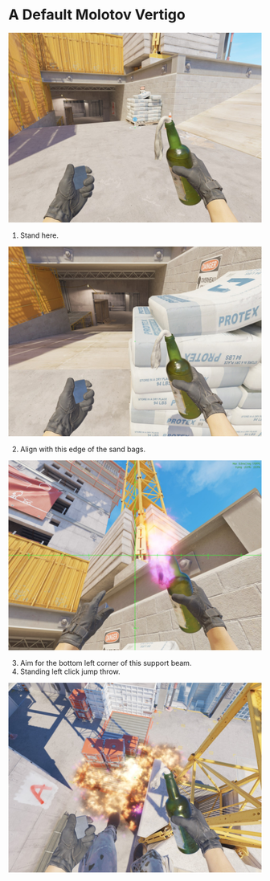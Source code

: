 # A Default Molotov Vertigo

![Spot](./pos.jpg)

1. Stand here.

![Align](./align.jpg)

2. Align with this edge of the sand bags.

![Aim](./aim.jpg)

3. Aim for the bottom left corner of this support beam.
4. Standing left click jump throw.

![Result](./res.jpg)